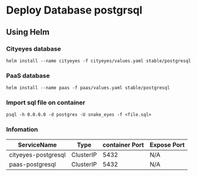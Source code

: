  # Deploy Database postgrsql
 
 ## Using Helm
 
 ### Cityeyes database
 ```
 helm install --name cityeyes -f cityeyes/values.yaml stable/postgresql
 ```
 
 ### PaaS database
 ```
 helm install --name paas -f paas/values.yaml stable/postgresql
 ```

 ### Import sql file on container
 ```
 psql -h 0.0.0.0 -d postgres -U snake_eyes -f <file.sql>
 ```

 ### Infomation

|ServiceName|Type|container Port|Expose Port|
|-|-|-|-|
|cityeyes-postgresql|ClusterIP|5432|N/A|
|paas-postgresql|ClusterIP|5432|N/A|